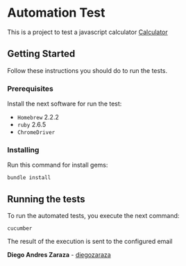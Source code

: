 # Automation Test

This is a project to test a javascript calculator [Calculator](https://codepen.io/freeCodeCamp/full/rLJZrA)

## Getting Started

Follow these instructions you should do to run the tests.

### Prerequisites

Install the next software for run the test:

 - `Homebrew` 2.2.2
 - `ruby` 2.6.5
 - `ChromeDriver`

### Installing

Run this command for install gems:

```
bundle install
```

## Running the tests

To run the automated tests, you execute the next command:

```
cucumber
```

The result of the execution is sent to the configured email

**Diego Andres Zaraza** - [diegozaraza](https://github.com/diegozaraza)
